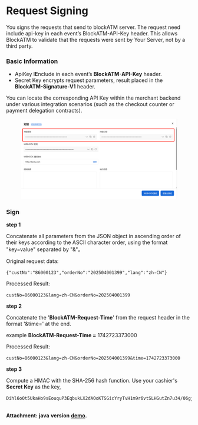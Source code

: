 # Request Signing

You signs the requests that send to blockATM server. The request need include api-key in each event’s BlockATM-API-Key header. This allows BlockATM to validate that the requests were sent by Your Server, not by a third party.

### Basic Information&#x20;

* ApiKey    I**E**nclude in each event’s **BlockATM-API-Key** header.&#x20;
* Secret Key    encrypts request parameters,  result placed in the **BlockATM-Signature-V1** header.

You can locate the corresponding API Key within the merchant backend under various integration scenarios (such as the checkout counter or payment delegation contracts).&#x20;

<figure><img src="../../.gitbook/assets/image (3).png" alt=""><figcaption></figcaption></figure>

### Sign &#x20;

**step 1**&#x20;

Concatenate all parameters from the JSON object in ascending order of their keys according to the ASCII character order, using the format "key=value" separated by "&"。

Original request data:

```
{"custNo":"86000123","orderNo":"202504001399","lang":"zh-CN"}
```

Processed Result:

```
custNo=86000123&lang=zh-CN&orderNo=202504001399
```



**step 2**

Concatenate the '**BlockATM-Request-Time**' from the request header in the format '\&time=' at the end.

&#x20;example **BlockATM-Request-Time =** 1742723373000

Processed Result:

```
custNo=86000123&lang=zh-CN&orderNo=202504001399&time=1742723373000
```



**step 3**&#x20;

Compute a HMAC with the SHA-256 hash function. Use your cashier's  **Secret Key** as the key,

```
Dihl6oOt5UkaHo9sEouquP3EqbukLX2dAOoKTSGicYryTvH1m9r6vtSLHGutZn7u34/06gjhdpbXRFPdjb51GVHvG75qWXZ1P/boL89xtuja6eTEy9q/aS8R270Q1A+m/MOTxdiifCy0IByrSpCs4VJKaj2d8jlJo2GHznsH+q0=
```

\
**Attachment:** **java** **version** [**demo**](https://github.com/CTradeExchange/sign-demo)**.**
